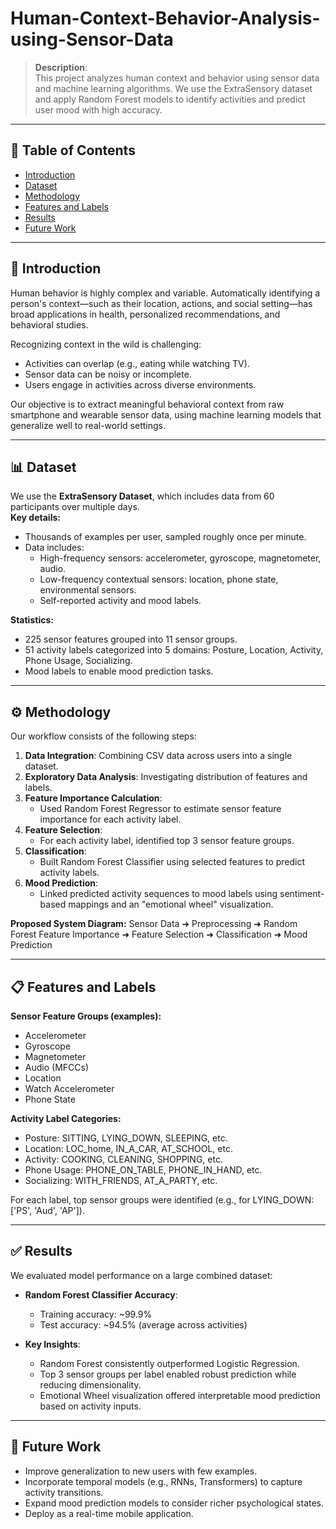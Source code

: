 # Human-Context-Behavior-Analysis-using-Sensor-Data

> **Description**:  
This project analyzes human context and behavior using sensor data and machine learning algorithms. We use the ExtraSensory dataset and apply Random Forest models to identify activities and predict user mood with high accuracy.  

---

## 📌 Table of Contents
- [Introduction](#introduction)
- [Dataset](#dataset)
- [Methodology](#methodology)
- [Features and Labels](#features-and-labels)
- [Results](#results)
- [Future Work](#future-work)
---

## 📖 Introduction

Human behavior is highly complex and variable. Automatically identifying a person's context—such as their location, actions, and social setting—has broad applications in health, personalized recommendations, and behavioral studies.

Recognizing context in the wild is challenging:
- Activities can overlap (e.g., eating while watching TV).
- Sensor data can be noisy or incomplete.
- Users engage in activities across diverse environments.

Our objective is to extract meaningful behavioral context from raw smartphone and wearable sensor data, using machine learning models that generalize well to real-world settings.

---

## 📊 Dataset

We use the **ExtraSensory Dataset**, which includes data from 60 participants over multiple days.  
**Key details:**
- Thousands of examples per user, sampled roughly once per minute.
- Data includes:
  - High-frequency sensors: accelerometer, gyroscope, magnetometer, audio.
  - Low-frequency contextual sensors: location, phone state, environmental sensors.
  - Self-reported activity and mood labels.

**Statistics:**
- 225 sensor features grouped into 11 sensor groups.
- 51 activity labels categorized into 5 domains: Posture, Location, Activity, Phone Usage, Socializing.
- Mood labels to enable mood prediction tasks.

---

## ⚙️ Methodology

Our workflow consists of the following steps:

1. **Data Integration**: Combining CSV data across users into a single dataset.
2. **Exploratory Data Analysis**: Investigating distribution of features and labels.
3. **Feature Importance Calculation**:
   - Used Random Forest Regressor to estimate sensor feature importance for each activity label.
4. **Feature Selection**:
   - For each activity label, identified top 3 sensor feature groups.
5. **Classification**:
   - Built Random Forest Classifier using selected features to predict activity labels.
6. **Mood Prediction**:
   - Linked predicted activity sequences to mood labels using sentiment-based mappings and an "emotional wheel" visualization.

**Proposed System Diagram:**
Sensor Data ➜ Preprocessing ➜ Random Forest Feature Importance ➜ Feature Selection ➜ Classification ➜ Mood Prediction


---

## 📋 Features and Labels

**Sensor Feature Groups (examples):**
- Accelerometer
- Gyroscope
- Magnetometer
- Audio (MFCCs)
- Location
- Watch Accelerometer
- Phone State

**Activity Label Categories:**
- Posture: SITTING, LYING_DOWN, SLEEPING, etc.
- Location: LOC_home, IN_A_CAR, AT_SCHOOL, etc.
- Activity: COOKING, CLEANING, SHOPPING, etc.
- Phone Usage: PHONE_ON_TABLE, PHONE_IN_HAND, etc.
- Socializing: WITH_FRIENDS, AT_A_PARTY, etc.

For each label, top sensor groups were identified (e.g., for LYING_DOWN: ['PS', 'Aud', 'AP']).

---

## ✅ Results

We evaluated model performance on a large combined dataset:

- **Random Forest Classifier Accuracy**:
  - Training accuracy: ~99.9%
  - Test accuracy: ~94.5% (average across activities)

- **Key Insights**:
  - Random Forest consistently outperformed Logistic Regression.
  - Top 3 sensor groups per label enabled robust prediction while reducing dimensionality.
  - Emotional Wheel visualization offered interpretable mood prediction based on activity inputs.

---

## 🚀 Future Work

- Improve generalization to new users with few examples.
- Incorporate temporal models (e.g., RNNs, Transformers) to capture activity transitions.
- Expand mood prediction models to consider richer psychological states.
- Deploy as a real-time mobile application.
